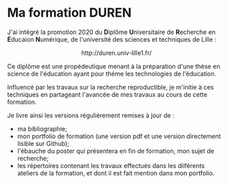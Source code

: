  # Ma formation DUREN 

J'ai intégré la promotion 2020 du **D**iplôme **U**niversitaire de **R**echerche en **É**ducaion **N**umérique, de l'université des sciences et techniques de Lille :  

<p align="center"> http://duren.univ-lille1.fr/ </p>

Ce diplôme est une propédeutique menant à la préparation d'une thèse en science de l'éducation ayant pour théme les technologies de l'éducation.

Influencé par les travaux sur la recherche reproductible, je m'initie à ces techniques en partageant l'avancée de mes travaux au cours de cette formation.

Je livre ainsi les versions régulièrement remises à jour de :  
* ma bibliographie;
* mon portfolio de formation (une version pdf et une version directement lisible sur Github);
* l'ébauche du poster qui présentera en fin de formation, mon sujet de recherche;
* les répertoires contenant les travaux effectués dans les diiférents ateliers de la formation, et dont il est fait mention dans mon portfolio. 
    
    
 
